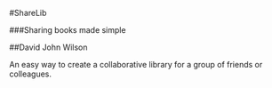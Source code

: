 #ShareLib

###Sharing books made simple

##David John Wilson



An easy way to create a collaborative library for a group of friends or colleagues.
